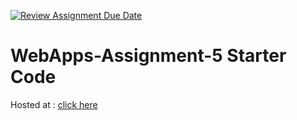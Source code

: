 [![Review Assignment Due Date](https://classroom.github.com/assets/deadline-readme-button-24ddc0f5d75046c5622901739e7c5dd533143b0c8e959d652212380cedb1ea36.svg)](https://classroom.github.com/a/7kKA03Up)
# WebApps-Assignment-5 Starter Code
Hosted at : [click here](https://44-563-webapps-f23.github.io/44563-webapps-f23-assignment5-Jahnavichava30/cities.html)
